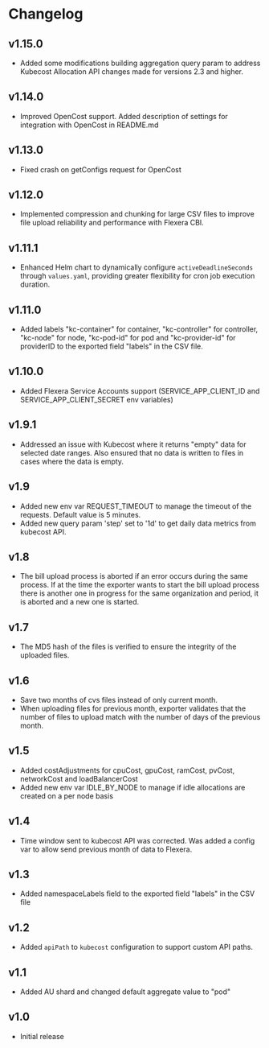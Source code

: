 # Changelog

## v1.15.0

-   Added some modifications building aggregation query param to address Kubecost Allocation API changes made for versions 2.3 and higher.

## v1.14.0

-   Improved OpenCost support. Added description of settings for integration with OpenCost in README.md

## v1.13.0

-   Fixed crash on getConfigs request for OpenCost

## v1.12.0

-   Implemented compression and chunking for large CSV files to improve file upload reliability and performance with Flexera CBI.

## v1.11.1

-   Enhanced Helm chart to dynamically configure `activeDeadlineSeconds` through `values.yaml`, providing greater flexibility for cron job execution duration.

## v1.11.0

-   Added labels "kc-container" for container, "kc-controller" for controller, "kc-node" for node, "kc-pod-id" for pod and "kc-provider-id" for providerID to the exported field "labels" in the CSV file.

## v1.10.0

-   Added Flexera Service Accounts support (SERVICE_APP_CLIENT_ID and SERVICE_APP_CLIENT_SECRET env variables)

## v1.9.1

-   Addressed an issue with Kubecost where it returns "empty" data for selected date ranges. Also ensured that no data is written to files in cases where the data is empty.

## v1.9

-   Added new env var REQUEST_TIMEOUT to manage the timeout of the requests. Default value is 5 minutes.
-   Added new query param 'step' set to '1d' to get daily data metrics from kubecost API.

## v1.8

-   The bill upload process is aborted if an error occurs during the same process. If at the time the exporter wants to start the bill upload process there is another one in progress for the same organization and period, it is aborted and a new one is started.

## v1.7

-   The MD5 hash of the files is verified to ensure the integrity of the uploaded files.

## v1.6

-   Save two months of cvs files instead of only current month.
-   When uploading files for previous month, exporter validates that the number of files to upload match with the number of days of the previous month.

## v1.5

-   Added costAdjustments for cpuCost, gpuCost, ramCost, pvCost, networkCost and loadBalancerCost
-   Added new env var IDLE_BY_NODE to manage if idle allocations are created on a per node basis

## v1.4

-   Time window sent to kubecost API was corrected. Was added a config var to allow send previous month of data to Flexera.

## v1.3

-   Added namespaceLabels field to the exported field "labels" in the CSV file

## v1.2

-   Added `apiPath` to `kubecost` configuration to support custom API paths.

## v1.1

-   Added AU shard and changed default aggregate value to "pod"

## v1.0

-   Initial release
